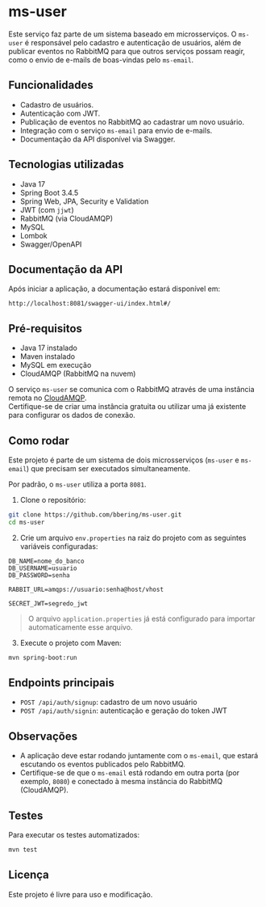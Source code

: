 
# ms-user

Este serviço faz parte de um sistema baseado em microsserviços. O `ms-user` é responsável pelo cadastro e autenticação de usuários, além de publicar eventos no RabbitMQ para que outros serviços possam reagir, como o envio de e-mails de boas-vindas pelo `ms-email`.

## Funcionalidades

- Cadastro de usuários.
- Autenticação com JWT.
- Publicação de eventos no RabbitMQ ao cadastrar um novo usuário.
- Integração com o serviço `ms-email` para envio de e-mails.
- Documentação da API disponível via Swagger.

## Tecnologias utilizadas

- Java 17
- Spring Boot 3.4.5
- Spring Web, JPA, Security e Validation
- JWT (com `jjwt`)
- RabbitMQ (via CloudAMQP)
- MySQL
- Lombok
- Swagger/OpenAPI

## Documentação da API

Após iniciar a aplicação, a documentação estará disponível em:

```
http://localhost:8081/swagger-ui/index.html#/
```

## Pré-requisitos

- Java 17 instalado
- Maven instalado
- MySQL em execução
- CloudAMQP (RabbitMQ na nuvem)

O serviço `ms-user` se comunica com o RabbitMQ através de uma instância remota no [CloudAMQP](https://www.cloudamqp.com/).  
Certifique-se de criar uma instância gratuita ou utilizar uma já existente para configurar os dados de conexão.

## Como rodar

Este projeto é parte de um sistema de dois microsserviços (`ms-user` e `ms-email`) que precisam ser executados simultaneamente.

Por padrão, o `ms-user` utiliza a porta `8081`.

1. Clone o repositório:

```bash
git clone https://github.com/bbering/ms-user.git
cd ms-user
```

2. Crie um arquivo `env.properties` na raiz do projeto com as seguintes variáveis configuradas:

```properties
DB_NAME=nome_do_banco
DB_USERNAME=usuario
DB_PASSWORD=senha

RABBIT_URL=amqps://usuario:senha@host/vhost

SECRET_JWT=segredo_jwt
```

> O arquivo `application.properties` já está configurado para importar automaticamente esse arquivo.

3. Execute o projeto com Maven:

```bash
mvn spring-boot:run
```

## Endpoints principais

- `POST /api/auth/signup`: cadastro de um novo usuário
- `POST /api/auth/signin`: autenticação e geração do token JWT

## Observações

- A aplicação deve estar rodando juntamente com o `ms-email`, que estará escutando os eventos publicados pelo RabbitMQ.
- Certifique-se de que o `ms-email` está rodando em outra porta (por exemplo, `8080`) e conectado à mesma instância do RabbitMQ (CloudAMQP).

## Testes

Para executar os testes automatizados:

```bash
mvn test
```

## Licença

Este projeto é livre para uso e modificação.
